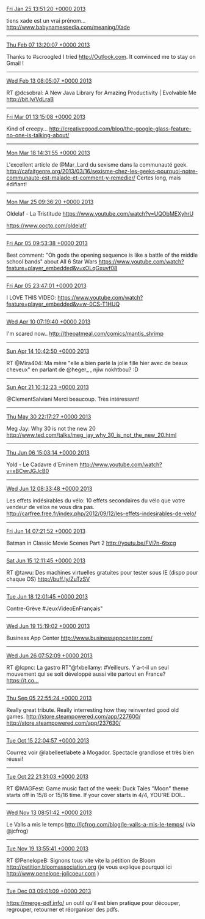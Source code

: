 [Fri Jan 25 13:51:20 +0000 2013](https://twitter.com/x4d3/status/294804650610274304)

tiens xade est un vrai prénom... http://www.babynamespedia.com/meaning/Xade

----

[Thu Feb 07 13:20:07 +0000 2013](https://twitter.com/x4d3/status/299507837946699776)

Thanks to #scroogled I tried http://Outlook.com. It convinced me to stay on Gmail !

----

[Wed Feb 13 08:05:07 +0000 2013](https://twitter.com/x4d3/status/301602893495144448)

RT @dcsobral: A New Java Library for Amazing Productivity | Evolvable Me http://bit.ly/VdLraB

----

[Fri Mar 01 13:15:08 +0000 2013](https://twitter.com/x4d3/status/307479115177549825)

Kind of creepy... http://creativegood.com/blog/the-google-glass-feature-no-one-is-talking-about/

----

[Mon Mar 18 14:31:55 +0000 2013](https://twitter.com/x4d3/status/313659034437816322)

L'excellent article de @Mar_Lard du sexisme dans la communauté geek. http://cafaitgenre.org/2013/03/16/sexisme-chez-les-geeks-pourquoi-notre-communaute-est-malade-et-comment-y-remedier/
Certes long, mais édifiant!

----

[Mon Mar 25 09:36:20 +0000 2013](https://twitter.com/x4d3/status/316121361162588160)

Oldelaf - La Tristitude
https://www.youtube.com/watch?v=UQObMEXyhrU

https://www.oocto.com/oldelaf/

----

[Fri Apr 05 09:53:38 +0000 2013](https://twitter.com/x4d3/status/320111980251869184)

Best comment: "Oh gods the opening sequence is like a battle of the middle school bands"  about 
All 6 Star Wars
https://www.youtube.com/watch?feature=player_embedded&v=xOLqGxuvf08

----

[Fri Apr 05 23:47:01 +0000 2013](https://twitter.com/x4d3/status/320321711117594624)

I LOVE THIS VIDEO: https://www.youtube.com/watch?feature=player_embedded&v=w-0CS-T1HUQ

----

[Wed Apr 10 07:19:40 +0000 2013](https://twitter.com/x4d3/status/321885175824908288)

I'm scared now.. http://theoatmeal.com/comics/mantis_shrimp

----

[Sun Apr 14 10:42:50 +0000 2013](https://twitter.com/x4d3/status/323385855941148672)

RT @Mira404: Ma mère "elle a bien parlé la jolie fille hier avec de beaux cheveux" en parlant de @heger_ , njiw nokhtbou? :D

----

[Sun Apr 21 10:32:23 +0000 2013](https://twitter.com/x4d3/status/325919939955400705)

@ClementSalviani Merci beaucoup. Très intéressant!

----

[Thu May 30 22:17:27 +0000 2013](https://twitter.com/x4d3/status/340230500385951744)

Meg Jay: Why 30 is not the new 20 http://www.ted.com/talks/meg_jay_why_30_is_not_the_new_20.html

----

[Thu Jun 06 15:03:14 +0000 2013](https://twitter.com/x4d3/status/342657942279049216)

Yold - Le Cadavre d'Eminem http://www.youtube.com/watch?v=xBCwrJGJcB0

----

[Wed Jun 12 08:33:48 +0000 2013](https://twitter.com/x4d3/status/344734264887234561)

Les effets indésirables du vélo: 10 effets secondaires du vélo que votre vendeur de vélos ne vous dira pas. http://carfree.free.fr/index.php/2012/09/12/les-effets-indesirables-de-velo/

----

[Fri Jun 14 07:21:52 +0000 2013](https://twitter.com/x4d3/status/345440937566146560)

Batman in Classic Movie Scenes Part 2 http://youtu.be/FVi7n-6txcg

----

[Sat Jun 15 12:11:45 +0000 2013](https://twitter.com/x4d3/status/345876279737851904)

RT @tawu: Des machines virtuelles gratuites pour tester sous IE (dispo pour chaque OS)  http://buff.ly/ZuTzSV

----

[Tue Jun 18 12:01:45 +0000 2013](https://twitter.com/x4d3/status/346960926001483777)

Contre-Grève #JeuxVideoEnFrançais"

----

[Wed Jun 19 15:19:02 +0000 2013](https://twitter.com/x4d3/status/347372959243071488)

Business App Center http://www.businessappcenter.com/

----

[Wed Jun 26 07:52:09 +0000 2013](https://twitter.com/x4d3/status/349797216027803649)

RT @lcpnc: La gastro RT"@fxbellamy: #Veilleurs. Y a-t-il un seul mouvement qui se soit développé aussi vite partout en France? https://t.co…

----

[Thu Sep 05 22:55:24 +0000 2013](https://twitter.com/x4d3/status/375754063305912320)

Really great tribute. Really interresting how they reinvented good old games. http://store.steampowered.com/app/227600/ http://store.steampowered.com/app/237630/

----

[Tue Oct 15 22:04:57 +0000 2013](https://twitter.com/x4d3/status/390236879914041345)

Courrez voir @labelleetlabete à Mogador.  Spectacle grandiose et très bien réussi!

----

[Tue Oct 22 21:31:03 +0000 2013](https://twitter.com/x4d3/status/392765065776336897)

RT @MAGFest: Game music fact of the week: Duck Tales "Moon" theme starts off in 15/8 or 15/16 time. If your cover starts in 4/4, YOU'RE DOI…

----

[Wed Nov 13 08:51:42 +0000 2013](https://twitter.com/x4d3/status/400546500393971712)

Le Valls a mis le temps http://jcfrog.com/blog/le-valls-a-mis-le-temps/   (via @jcfrog)

----

[Tue Nov 19 13:55:41 +0000 2013](https://twitter.com/x4d3/status/402797329105027072)

RT @PenelopeB: Signons tous vite vite la pétition de Bloom http://petition.bloomassociation.org (je vous explique pourquoi ici http://www.penelope-jolicoeur.com )

----

[Tue Dec 03 09:01:09 +0000 2013](https://twitter.com/x4d3/status/407796635570569216)

https://merge-pdf.info/ un outil qu'il est bien pratique pour découper,  regrouper, retourner et réorganiser des pdfs.